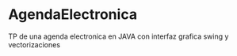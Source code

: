 # AgendaElectronica
TP de una agenda electronica en JAVA con interfaz grafica swing y vectorizaciones 
